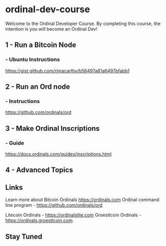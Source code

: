# ordinal-dev-course
Welcome to the Ordinal Developer Course. By completing this course, the intention is you will become an Ordinal Dev!

## 1 - Run a Bitcoin Node 
### - Ubuntu Instructions
https://gist.github.com/rjmacarthy/b56497a81a6497bfabb1
## 2 - Run an Ord node
### - Instructions
https://github.com/ordinals/ord
## 3 - Make Ordinal Inscriptions
### - Guide
https://docs.ordinals.com/guides/inscriptions.html

## 4 - Advanced Topics

## Links
Learn more about Bitcoin Ordinals https://ordinals.com
Ordinal command line program - https://github.com/ordinals/ord

Litecoin Ordinals - https://ordinalslite.com
Groestlcoin Ordinals - https://ordinals.groestlcoin.com.

## Stay Tuned
